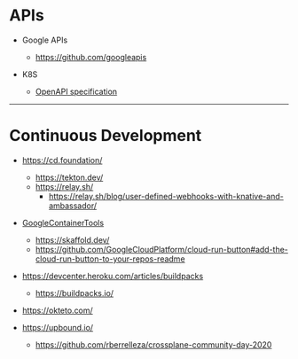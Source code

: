 # APIs

* Google APIs
  * https://github.com/googleapis
  
* K8S
  * [OpenAPI specification](https://github.com/kubernetes/kubernetes/tree/master/api/openapi-spec)

---

# Continuous Development

* https://cd.foundation/
  * https://tekton.dev/
  * https://relay.sh/
    * https://relay.sh/blog/user-defined-webhooks-with-knative-and-ambassador/
  
* [GoogleContainerTools](https://github.com/GoogleContainerTools)
  * https://skaffold.dev/
  * https://github.com/GoogleCloudPlatform/cloud-run-button#add-the-cloud-run-button-to-your-repos-readme

* https://devcenter.heroku.com/articles/buildpacks
  * https://buildpacks.io/
    
* https://okteto.com/

* https://upbound.io/
  * https://github.com/rberrelleza/crossplane-community-day-2020






  

